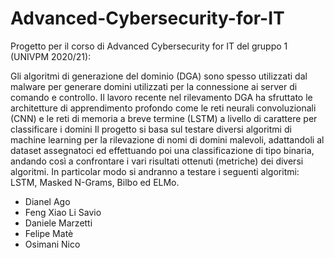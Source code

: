 # Advanced-Cybersecurity-for-IT

Progetto per il corso di Advanced Cybersecurity for IT del gruppo 1 (UNIVPM 2020/21):

Gli algoritmi di generazione del dominio (DGA) sono spesso utilizzati dal malware per generare domini utilizzati per la connessione ai server di comando e controllo. Il lavoro recente nel rilevamento DGA ha sfruttato le architetture di apprendimento profondo come le reti neurali convoluzionali (CNN) e le reti di memoria a breve termine (LSTM) a livello di carattere per classificare i domini
Il progetto si basa sul testare diversi algoritmi di machine learning per la rilevazione di nomi di domini malevoli, adattandoli al dataset assegnatoci ed effettuando poi una classificazione di tipo binaria, andando così a confrontare i vari risultati ottenuti (metriche) dei diversi algoritmi.
In particolar modo si andranno a testare i seguenti algoritmi: LSTM, Masked N-Grams, Bilbo ed ELMo.

- Dianel Ago
- Feng Xiao Li Savio
- Daniele Marzetti
- Felipe Matè
- Osimani Nico

